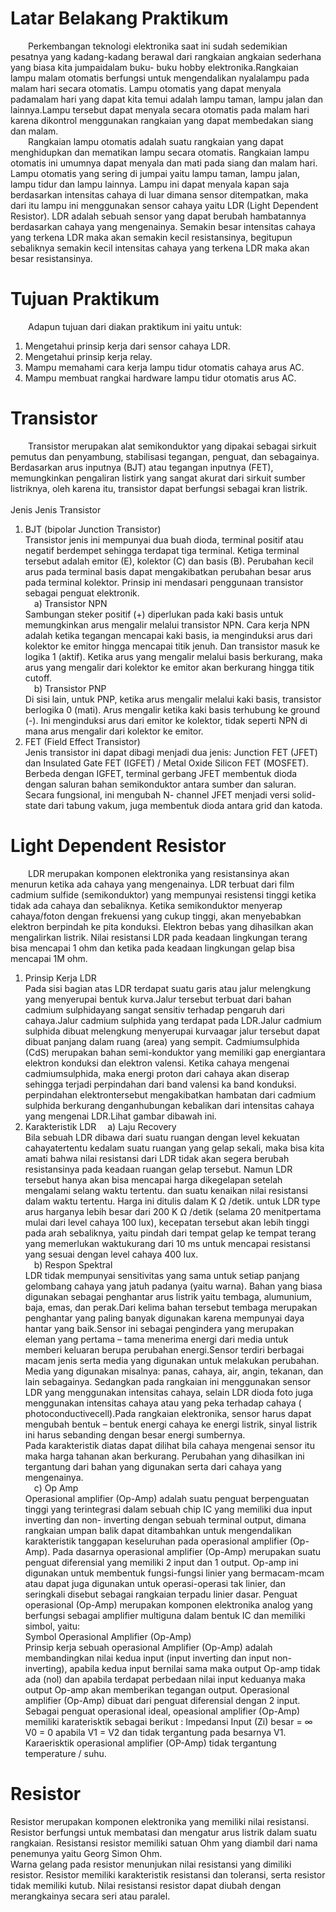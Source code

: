 # Latar Belakang Praktikum
&emsp;&emsp;Perkembangan teknologi elektronika saat ini sudah sedemikian pesatnya yang kadang-kadang berawal dari rangkaian angkaian sederhana yang biasa kita jumpaidalam buku- buku hobby elektronika.Rangkaian lampu malam otomatis berfungsi untuk mengendalikan nyalalampu pada malam hari secara otomatis. Lampu otomatis yang dapat menyala padamalam hari yang dapat kita temui adalah lampu taman, lampu jalan dan lainnya.Lampu tersebut dapat menyala secara otomatis pada malam hari karena dikontrol menggunakan rangkaian yang dapat membedakan siang dan malam. <br />
&emsp;&emsp;Rangkaian lampu otomatis adalah suatu rangkaian yang dapat menghidupkan dan mematikan lampu secara otomatis. Rangkaian lampu otomatis ini umumnya dapat menyala dan mati pada siang dan malam hari. Lampu otomatis yang sering di jumpai yaitu lampu taman, lampu jalan, lampu tidur dan lampu lainnya. Lampu ini dapat menyala kapan saja berdasarkan intensitas cahaya di luar dimana sensor ditempatkan, maka dari itu lampu ini menggunakan sensor cahaya yaitu LDR (Light Dependent Resistor). LDR adalah sebuah sensor yang dapat berubah hambatannya berdasarkan cahaya yang mengenainya. Semakin besar intensitas cahaya yang terkena LDR maka akan semakin kecil resistansinya, begitupun sebaliknya semakin kecil intensitas cahaya yang terkena LDR maka akan besar resistansinya.

# Tujuan Praktikum
&emsp;&emsp;Adapun tujuan dari diakan praktikum ini yaitu untuk: <br />
1. Mengetahui prinsip kerja dari sensor cahaya LDR.<br /> 
2. Mengetahui prinsip kerja relay.<br />
4. Mampu memahami cara kerja lampu tidur otomatis cahaya arus AC.<br />
5. Mampu membuat rangkai hardware lampu tidur otomatis arus AC.<br />

# Transistor
&emsp;&emsp;Transistor merupakan alat semikonduktor yang dipakai sebagai sirkuit pemutus dan penyambung, stabilisasi tegangan, penguat, dan sebagainya. Berdasarkan arus inputnya (BJT) atau tegangan inputnya (FET), memungkinkan pengaliran listirk yang sangat akurat dari sirkuit sumber listriknya, oleh karena itu, transistor dapat berfungsi sebagai kran listrik.<br /><br />
Jenis Jenis Transistor<br />
1. BJT (bipolar Junction Transistor)<br />
Transistor jenis ini mempunyai dua buah dioda, terminal positif atau negatif berdempet sehingga terdapat tiga terminal. Ketiga terminal tersebut adalah emitor (E), kolektor (C) dan basis (B). Perubahan kecil arus pada terminal basis dapat mengakibatkan perubahan besar arus pada terminal kolektor. Prinsip ini mendasari penggunaan transistor sebagai penguat elektronik.<br />
&emsp;a) Transistor NPN<br />
Sambungan steker positif (+) diperlukan pada kaki basis untuk memungkinkan arus mengalir melalui transistor NPN. Cara kerja NPN adalah ketika tegangan mencapai kaki basis, ia menginduksi arus dari kolektor ke emitor hingga mencapai titik jenuh. Dan transistor masuk ke logika 1 (aktif). Ketika arus yang mengalir melalui basis berkurang, maka arus yang mengalir dari kolektor ke emitor akan berkurang hingga titik cutoff.<br />
&emsp;b) Transistor PNP<br />
Di sisi lain, untuk PNP, ketika arus mengalir melalui kaki basis, transistor berlogika 0 (mati). Arus mengalir ketika kaki basis terhubung ke ground (-). Ini menginduksi arus dari emitor ke kolektor, tidak seperti NPN di mana arus mengalir dari kolektor ke emitor.<br />
2. FET (Field Effect Transistor)<br />
Jenis transistor ini dapat dibagi menjadi dua jenis: Junction FET (JFET) dan Insulated Gate FET (IGFET) / Metal Oxide Silicon FET (MOSFET). Berbeda dengan IGFET, terminal gerbang JFET membentuk dioda dengan saluran bahan semikonduktor antara sumber dan saluran. Secara fungsional, ini mengubah N- channel JFET menjadi versi solid-state dari tabung vakum, juga membentuk dioda antara grid dan katoda.

# Light Dependent Resistor
&emsp;&emsp;LDR merupakan komponen elektronika yang resistansinya akan menurun ketika ada cahaya yang mengenainya. LDR terbuat dari film cadmium sulfide (semikonduktor) yang mempunyai resistensi tinggi ketika tidak ada cahaya dan sebaliknya. Ketika semikonduktor menyerap cahaya/foton dengan frekuensi yang cukup tinggi, akan menyebabkan elektron berpindah ke pita konduksi. Elektron bebas yang dihasilkan akan mengalirkan listrik. Nilai resistansi LDR pada keadaan lingkungan terang bisa mencapai 1 ohm dan ketika pada keadaan lingkungan gelap bisa mencapai 1M ohm.<br />
1. Prinsip Kerja LDR<br />
Pada sisi bagian atas LDR terdapat suatu garis atau jalur melengkung yang menyerupai bentuk kurva.Jalur tersebut terbuat dari bahan cadmium sulphidayang sangat sensitiv terhadap pengaruh dari cahaya.Jalur cadmium sulphida yang terdapat pada LDR.Jalur cadmium sulphida dibuat melengkung menyerupai kurvaagar jalur tersebut dapat dibuat panjang dalam ruang (area) yang sempit. Cadmiumsulphida (CdS) merupakan bahan semi-konduktor yang memiliki gap energiantara elektron konduksi dan elektron valensi. Ketika cahaya mengenai cadmiumsulphida, maka energi proton dari cahaya akan diserap sehingga terjadi perpindahan dari band valensi ka band konduksi. perpindahan elektrontersebut mengakibatkan hambatan dari cadmium sulphida berkurang denganhubungan kebalikan dari intensitas cahaya yang mengenai LDR.Lihat gambar dibawah ini.<br />
2. Karakteristik LDR
&emsp;a) Laju Recovery<br />
Bila sebuah LDR dibawa dari suatu ruangan dengan level kekuatan cahayatertentu kedalam suatu ruangan yang gelap sekali, maka bisa kita amati bahwa nilai resistansi dari LDR tidak akan segera berubah resistansinya pada keadaan ruangan gelap tersebut. Namun LDR tersebut hanya akan bisa mencapai harga dikegelapan setelah mengalami selang waktu tertentu. dan suatu kenaikan nilai resistansi dalam waktu tertentu. Harga ini ditulis dalam K Ω /detik. untuk LDR type arus harganya lebih besar dari 200 K Ω /detik (selama 20 menitpertama mulai dari level cahaya 100 lux), kecepatan tersebut akan lebih tinggi pada arah sebaliknya, yaitu pindah dari tempat gelap ke tempat terang yang memerlukan waktukurang dari 10 ms untuk mencapai resistansi yang sesuai dengan level cahaya 400 lux.<br />
&emsp;b) Respon Spektral<br />
LDR tidak mempunyai sensitivitas yang sama untuk setiap panjang gelombang cahaya yang jatuh padanya (yaitu warna). Bahan yang biasa digunakan sebagai penghantar arus listrik yaitu tembaga, alumunium, baja, emas, dan perak.Dari kelima bahan tersebut tembaga merupakan penghantar yang paling banyak digunakan karena mempunyai daya hantar yang baik.Sensor ini sebagai pengindera yang merupakan eleman yang pertama – tama menerima energi dari media untuk memberi keluaran berupa perubahan energi.Sensor terdiri berbagai macam jenis serta media yang digunakan untuk melakukan perubahan. Media yang digunakan misalnya: panas, cahaya, air, angin, tekanan, dan lain sebagainya. Sedangkan pada rangkaian ini menggunakan sensor LDR yang menggunakan intensitas cahaya, selain LDR dioda foto juga menggunakan intensitas cahaya atau yang peka terhadap cahaya ( photoconductivecell).Pada rangkaian elektronika, sensor harus dapat mengubah bentuk – bentuk energi cahaya ke energi listrik, sinyal listrik ini harus sebanding dengan besar energi sumbernya.<br />
Pada karakteristik diatas dapat dilihat bila cahaya mengenai sensor itu maka harga tahanan akan berkurang. Perubahan yang dihasilkan ini tergantung dari bahan yang digunakan serta dari cahaya yang mengenainya.<br />
&emsp;c) Op Amp<br />
Operasional amplifier (Op-Amp) adalah suatu penguat berpenguatan tinggi yang terintegrasi dalam sebuah chip IC yang memiliki dua input inverting dan non- inverting dengan sebuah terminal output, dimana rangkaian umpan balik dapat ditambahkan untuk mengendalikan karakteristik tanggapan keseluruhan pada operasional amplifier (Op-Amp). Pada dasarnya operasional amplifier (Op-Amp) merupakan suatu penguat diferensial yang memiliki 2 input dan 1 output. Op-amp ini digunakan untuk membentuk fungsi-fungsi linier yang bermacam-mcam atau dapat juga digunakan untuk operasi-operasi tak linier, dan seringkali disebut sebagai rangkaian terpadu linier dasar. Penguat operasional (Op-Amp) merupakan komponen elektronika analog yang berfungsi sebagai amplifier multiguna dalam bentuk IC dan memiliki simbol, yaitu:<br />
Symbol Operasional Amplifier (Op-Amp)<br />
Prinsip kerja sebuah operasional Amplifier (Op-Amp) adalah membandingkan nilai kedua input (input inverting dan input non- inverting), apabila kedua input bernilai sama maka output Op-amp tidak ada (nol) dan apabila terdapat perbedaan nilai input keduanya maka output Op-amp akan memberikan tegangan output. Operasional amplifier (Op-Amp) dibuat dari penguat diferensial dengan 2 input. Sebagai penguat operasional ideal, opeasional amplifier (Op-Amp) memiliki karaterisktik sebagai berikut : Impedansi Input (Zi) besar = ∞ V0 = 0 apabila V1 = V2 dan tidak tergantung pada besarnya V1. Karaerisktik operasional amplifier (OP-Amp) tidak tergantung temperature / suhu.<br />

# Resistor
Resistor merupakan komponen elektronika yang memiliki nilai resistansi. Resistor berfungsi untuk membatasi dan mengatur arus listrik dalam suatu rangkaian. Resistansi resistor memiliki satuan Ohm yang diambil dari nama penemunya yaitu Georg Simon Ohm.<br />
Warna gelang pada resistor menunjukan nilai resistansi yang dimiliki resistor. Resistor memiliki karakteristik resistansi dan toleransi, serta resistor tidak memiliki kutub. Nilai resistansi resistor dapat diubah dengan merangkainya secara seri atau paralel.<br />
























